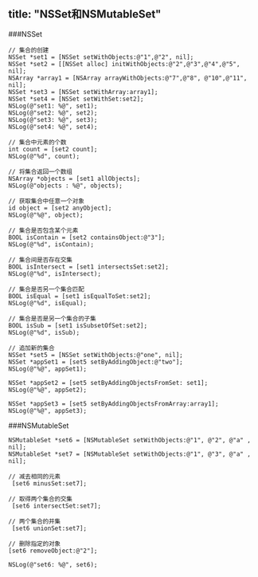 title: "NSSet和NSMutableSet"
---

###NSSet
  
    // 集合的创建
    NSSet *set1 = [NSSet setWithObjects:@"1",@"2", nil];
    NSSet *set2 = [[NSSet alloc] initWithObjects:@"2",@"3",@"4",@"5", nil];
    NSArray *array1 = [NSArray arrayWithObjects:@"7",@"8", @"10",@"11", nil];
    NSSet *set3 = [NSSet setWithArray:array1];
    NSSet *set4 = [NSSet setWithSet:set2];
    NSLog(@"set1: %@", set1);
    NSLog(@"set2: %@", set2);
    NSLog(@"set3: %@", set3);
    NSLog(@"set4: %@", set4);
    
    // 集合中元素的个数
    int count = [set2 count];
    NSLog(@"%d", count);
    
    // 将集合返回一个数组
    NSArray *objects = [set1 allObjects];
    NSLog(@"objects : %@", objects);
    
    // 获取集合中任意一个对象
    id object = [set2 anyObject];
    NSLog(@"%@", object);
    
    // 集合是否包含某个元素
    BOOL isContain = [set2 containsObject:@"3"];
    NSLog(@"%d", isContain);
    
    // 集合间是否存在交集
    BOOL isIntersect = [set1 intersectsSet:set2];
    NSLog(@"%d", isIntersect);
    
    // 集合是否另一个集合匹配
    BOOL isEqual = [set1 isEqualToSet:set2];
    NSLog(@"%d", isEqual);
    
    // 集合是否是另一个集合的子集
    BOOL isSub = [set1 isSubsetOfSet:set2];
    NSLog(@"%d", isSub);
    
    // 追加新的集合
    NSSet *set5 = [NSSet setWithObjects:@"one", nil];
    NSSet *appSet1 = [set5 setByAddingObject:@"two"];
    NSLog(@"%@", appSet1);
    
    NSSet *appSet2 = [set5 setByAddingObjectsFromSet: set1];
    NSLog(@"%@", appSet2);
    
    NSSet *appSet3 = [set5 setByAddingObjectsFromArray:array1];
    NSLog(@"%@", appSet3);

###NSMutableSet

    NSMutableSet *set6 = [NSMutableSet setWithObjects:@"1", @"2", @"a" , nil];
    NSMutableSet *set7 = [NSMutableSet setWithObjects:@"1", @"3", @"a" , nil];
    
    // 减去相同的元素
     [set6 minusSet:set7];
    
    // 取得两个集合的交集
     [set6 intersectSet:set7];
    
    // 两个集合的并集
     [set6 unionSet:set7];
    
    // 删除指定的对象
    [set6 removeObject:@"2"];
    
    NSLog(@"set6: %@", set6);
